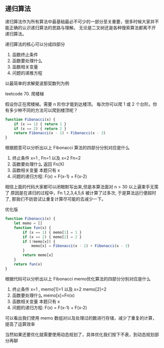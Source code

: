 ## 递归算法

递归算法作为所有算法中最基础最必不可少的一部分至关重要，很多时候大家并不能正确的认识递归算法的思路与理解。
无论是二叉树还是各种搜索算法都离不开递归算法。

递归算法的核心可以分成四部分

1. 函数终止条件
2. 函数要处理什么
3. 函数相关变量
4. 问题的递推方程

以最简单的求解斐波那契数列为例

leetcode 70. 爬楼梯

假设你正在爬楼梯。需要 n 阶你才能到达楼顶。
每次你可以爬 1 或 2 个台阶。你有多少种不同的方法可以爬到楼顶呢？

```js
function Fibonacci(x) {
    if (x == 1) { return 1 }
    if (x == 2) { return 2 }
    return Fibonacci(x - 1) + Fibonacci(x - 2)
}
```
根据题意可以分析出以上 Fibonacci 算法的四部分分别对应是什么

1. 终止条件 x=1 , Fn=1 以及 x=2 Fn=2 
2. 函数要处理什么 返回 Fn(X)
3. 函数相关变量 本题只有 x
4. 问题的递归方程: F(x) = F(x-1) + F(x-2) 

相信上面的代码大家都可以闭眼默写出来,但是本算法面对 n > 30 以上遍束手无策了
原因是在递归的过程中，Fn 1,2,3,4,5,6 被计算了过多次, 于是算法运行便超时了, 那我们不妨尝试让重复计算尽可能的去减少一下。

优化版

```js
function Fibonacci(x) {
    let memo = []
    function fun(x) {
        if (x == 1) { memo[1] = 1 }
        if (x == 2) { memo[2] = 2 }
        if (!memo[x]) {
            memo[x] = Fibonacci(x - 1) + Fibonacci(x - 2)
        }
        return memo[x]
    }
    return fun(x)
}
```
根据代码可以分析出以上 Fibonacci memo优化算法的四部分分别对应是什么

1. 终止条件 x=1 , memo[1]=1 以及 x=2 memo[2]=2 
2. 函数要处理什么 memo[x]=Fn(x) 
3. 函数相关变量 本题只有 x
4. 问题的递归方程: F(x) = F(x-1) + F(x-2) 

可以看出我们使用 memo 数组对以及处理过的数进行存储，减少了重复的计算，提高了运算效率

当然如果还要优化就需要使用动态规划了，具体优化我们按下不表，到动态规划部分再聊

